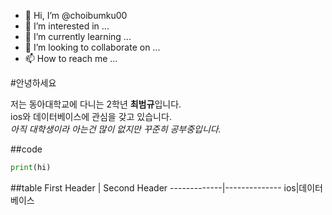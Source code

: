 - 👋 Hi, I’m @choibumku00
- 👀 I’m interested in ...
- 🌱 I’m currently learning ...
- 💞️ I’m looking to collaborate on ...
- 📫 How to reach me ...

<!---
choibumku00/choibumku00 is a ✨ special ✨ repository because its `README.md` (this file) appears on your GitHub profile.
You can click the Preview link to take a look at your changes.
--->

#안녕하세요

저는 동아대학교에 다니는 2학년 **최범규**입니다. \
ios와 데이터베이스에 관심을 갖고 있습니다. \
*아직 대학생이라 아는건 많이 없지만 꾸준히 공부중입니다.*

##code
```python
print(hi)
```

##table
First Header | Second Header
-------------|--------------
ios|데이터 베이스
